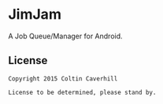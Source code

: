 JimJam
======

A Job Queue/Manager for Android.

License
-------

	Copyright 2015 Coltin Caverhill

	License to be determined, please stand by.